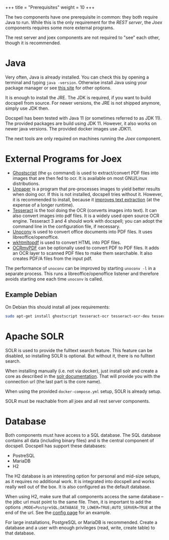 +++
title = "Prerequisites"
weight = 10
+++

The two components have one prerequisite in common: they both require
Java to run. While this is the only requirement for the *REST server*,
the *Joex* components requires some more external programs.

The rest server and joex components are not required to "see" each
other, though it is recommended.

# Java

Very often, Java is already installed. You can check this by opening a
terminal and typing `java -version`. Otherwise install Java using your
package manager or see [this site](https://adoptopenjdk.net/) for
other options.

It is enough to install the JRE. The JDK is required, if you want to
build docspell from source. For newer versions, the JRE is not shipped
anymore, simply use JDK then.

Docspell has been tested with Java 11 (or sometimes referred to as JDK
11). The provided packages are build using JDK 11. However, it also
works on newer java versions. The provided docker images use JDK11.

The next tools are only required on machines running the *Joex*
component.

# External Programs for Joex

- [Ghostscript](http://pages.cs.wisc.edu/~ghost/) (the `gs` command)
  is used to extract/convert PDF files into images that are then fed
  to ocr. It is available on most GNU/Linux distributions.
- [Unpaper](https://github.com/Flameeyes/unpaper) is a program that
  pre-processes images to yield better results when doing ocr. If this
  is not installed, docspell tries without it. However, it is
  recommended to install, because it [improves text
  extraction](https://github.com/tesseract-ocr/tesseract/wiki/ImproveQuality)
  (at the expense of a longer runtime).
- [Tesseract](https://github.com/tesseract-ocr/tesseract) is the tool
  doing the OCR (converts images into text). It can also convert
  images into pdf files. It is a widely used open source OCR engine.
  Tesseract 3 and 4 should work with docspell; you can adopt the
  command line in the configuration file, if necessary.
- [Unoconv](https://github.com/unoconv/unoconv) is used to convert
  office documents into PDF files. It uses libreoffice/openoffice.
- [wkhtmltopdf](https://wkhtmltopdf.org/) is used to convert HTML into
  PDF files.
- [OCRmyPDF](https://github.com/jbarlow83/OCRmyPDF) can be optionally
  used to convert PDF to PDF files. It adds an OCR layer to scanned
  PDF files to make them searchable. It also creates PDF/A files from
  the input pdf.

The performance of `unoconv` can be improved by starting `unoconv -l`
in a separate process. This runs a libreoffice/openoffice listener and
therefore avoids starting one each time `unoconv` is called.

## Example Debian

On Debian this should install all joex requirements:

``` bash
sudo apt-get install ghostscript tesseract-ocr tesseract-ocr-deu tesseract-ocr-eng unpaper unoconv wkhtmltopdf ocrmypdf
```

# Apache SOLR

SOLR is used to provide the fulltext search feature. This feature can
be disabled, so installing SOLR is optional. But without it, there is
no fulltext search.

When installing manually (i.e. not via docker), just install solr and
create a core as described in the [solr
documentation](https://solr.apache.org/guide/8_4/installing-solr.html).
That will provide you with the connection url (the last part is the
core name).

When using the provided `docker-compose.yml` setup, SOLR is already setup.

SOLR must be reachable from all joex and all rest server components.

# Database

Both components must have access to a SQL database. The SQL database
contains all data (including binary files) and is the central
component of docspell. Docspell has support these databases:

- PostreSQL
- MariaDB
- H2

The H2 database is an interesting option for personal and mid-size
setups, as it requires no additional work. It is integrated into
docspell and works really well out of the box. It is also configured
as the default database.

When using H2, make sure that all components access the same database
– the jdbc url must point to the same file. Then, it is important to
add the options
`;MODE=PostgreSQL;DATABASE_TO_LOWER=TRUE;AUTO_SERVER=TRUE` at the end
of the url. See the [config page](@/docs/configure/_index.md#jdbc) for
an example.

For large installations, PostgreSQL or MariaDB is recommended. Create
a database and a user with enough privileges (read, write, create
table) to that database.
